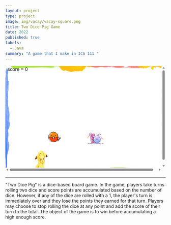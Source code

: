 ```yaml
---
layout: project
type: project
image: img/vacay/vacay-square.png
title: Two Dice Pig Game
date: 2022
published: true
labels:
  - Java
summary: "A game that I make in ICS 111 "
---
```

<img class="img-game" src="../img/fb627b588589af4bfffdcc43d0c01b2.png">
<hr>
"Two Dice Pig" is a dice-based board game. In the game, players take turns rolling two dice and score points are accumulated based on the number of dice. However, if any of the dice are rolled with a 1, the player's turn is immediately over and they lose the points they earned for that turn. Players may choose to stop rolling the dice at any point and add the score of their turn to the total. The object of the game is to win before accumulating a high enough score.

